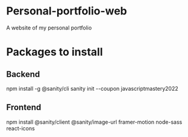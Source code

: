 # Personal-portfolio-web
A website of my personal portfolio


# Packages to install 
## Backend 
npm install -g @sanity/cli
sanity init --coupon javascriptmastery2022
## Frontend
npm install @sanity/client @sanity/image-url framer-motion node-sass react-icons 